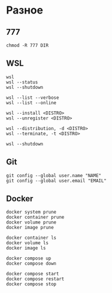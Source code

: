 # Разное

## 777
```console
chmod -R 777 DIR
```

## WSL
```console
wsl
wsl --status
wsl --shutdown
```
```console
wsl --list --verbose
wsl --list --online
```
```console
wsl --install <DISTRO>
wsl --unregister <DISTRO>
```
```console
wsl --distribution, -d <DISTRO>
wsl --terminate, -t <DISTRO>
```
```console
wsl --shutdown
```
## Git
```console
git config --global user.name "NAME"
git config --global user.email "EMAIL"
```

## Docker
```console
docker system prune
docker container prune
docker volume prune
docker image prune
```
```console
docker container ls
docker volume ls
docker image ls
```
```console
docker compose up
docker compose down
```
```console
docker compose start
docker compose restart
docker compose stop
```